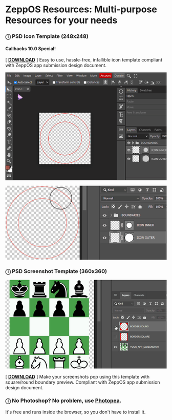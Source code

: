 # ZeppOS Resources: Multi-purpose Resources for your needs

### ⓘ PSD Icon Template (248x248)
#### Callhacks 10.0 Special! 
[ [**DOWNLOAD**](https://github.com/silver-zepp/zeppos-resources/blob/master/icon-template/icon-template-248x248.psd) ] Easy to use, hassle-free, infallible icon template compliant with ZeppOS app submission design document.

![](./assets/calhacks-bear.gif)


![](./assets/icon-template-example.gif)

### ⓘ PSD Screenshot Template (360x360)
![](./assets/screenshot-template-example.gif)

[ [**DOWNLOAD**](https://github.com/silver-zepp/zeppos-resources/blob/master/screenshot-template/screenshot-template-360x360.psd) ] Make your screenshots pop using this template with square/round boundary preview. Compliant with ZeppOS app submission design document.

### ⓘ No Photoshop? No problem, use [**Photopea**](https://photopea.com/). 
It's free and runs inside the browser, so you don't have to install it.
